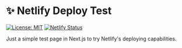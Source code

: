 # ✨ Netlify Deploy Test

[![License: MIT](https://img.shields.io/badge/License-MIT-blue.svg)](https://opensource.org/licenses/MIT) [![Netlify Status](https://api.netlify.com/api/v1/badges/966310a3-63ac-41d8-858b-e6380ba4dff0/deploy-status)](https://app.netlify.com/sites/manoloramos-test/deploys)

Just a simple test page in Next.js to try Netlify's deploying capabilities.
